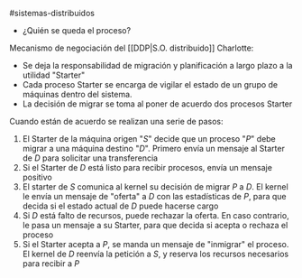 #sistemas-distribuidos 

- ¿Quién se queda el proceso?

Mecanismo de negociación del [[DDP|S.O. distribuido]] Charlotte:

- Se deja la responsabilidad de migración y planificación a largo plazo a la utilidad "Starter"
- Cada proceso Starter se encarga de vigilar el estado de un grupo de máquinas dentro del sistema. 
- La decisión de migrar se toma al poner de acuerdo dos procesos Starter

Cuando están de acuerdo se realizan una serie de pasos:

1. El Starter de la máquina origen "$S$" decide que un proceso "$P$" debe migrar a una máquina destino "$D$". Primero envía un mensaje al Starter de $D$ para solicitar una transferencia
2. Si el Starter de $D$ está listo para recibir procesos, envía un mensaje positivo
3. El starter de $S$ comunica al kernel su decisión de migrar $P$ a $D$. El kernel le envía un mensaje de "oferta" a $D$ con las estadísticas de $P$, para que decida si el estado actual de $D$ puede hacerse cargo
4. Si $D$ está falto de recursos, puede rechazar la oferta. En caso contrario, le pasa un mensaje a su Starter, para que decida si acepta o rechaza el proceso
5. Si el Starter acepta a $P$, se manda un mensaje de "inmigrar" el proceso. El kernel de $D$ reenvía la petición a $S$, y reserva los recursos necesarios para recibir a $P$